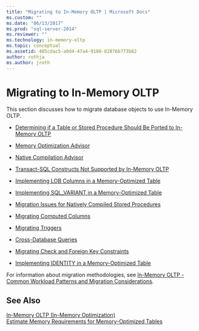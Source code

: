 ```yaml
---
title: "Migrating to In-Memory OLTP | Microsoft Docs"
ms.custom: ""
ms.date: "06/13/2017"
ms.prod: "sql-server-2014"
ms.reviewer: ""
ms.technology: in-memory-oltp
ms.topic: conceptual
ms.assetid: 405cdac5-a0d4-47a4-9180-82876b773b82
author: rothja
ms.author: jroth
---
```

# Migrating to In-Memory OLTP
  This section discusses how to migrate database objects to use In-Memory OLTP.  
  
-   [Determining if a Table or Stored Procedure Should Be Ported to In-Memory OLTP](determining-if-a-table-or-stored-procedure-should-be-ported-to-in-memory-oltp.md)  
  
-   [Memory Optimization Advisor](memory-optimization-advisor.md)  
  
-   [Native Compilation Advisor](native-compilation-advisor.md)  
  
-   [Transact-SQL Constructs Not Supported by In-Memory OLTP](transact-sql-constructs-not-supported-by-in-memory-oltp.md)  
  
-   [Implementing LOB Columns in a Memory-Optimized Table](../../database-engine/implementing-lob-columns-in-a-memory-optimized-table.md)  
  
-   [Implementing SQL_VARIANT in a Memory-Optimized Table](implementing-sql-variant-in-a-memory-optimized-table.md)  
  
-   [Migration Issues for Natively Compiled Stored Procedures](migration-issues-for-natively-compiled-stored-procedures.md)  
  
-   [Migrating Computed Columns](migrating-computed-columns.md)  
  
-   [Migrating Triggers](migrating-triggers.md)  
  
-   [Cross-Database Queries](cross-database-queries.md)  
  
-   [Migrating Check and Foreign Key Constraints](../../database-engine/migrating-check-and-foreign-key-constraints.md)  
  
-   [Implementing IDENTITY in a Memory-Optimized Table](implementing-identity-in-a-memory-optimized-table.md)  
  
 For information about migration methodologies, see [In-Memory OLTP - Common Workload Patterns and Migration Considerations](https://msdn.microsoft.com/library/dn673538.aspx).  
  
## See Also  
 [In-Memory OLTP &#40;In-Memory Optimization&#41;](in-memory-oltp-in-memory-optimization.md)   
 [Estimate Memory Requirements for Memory-Optimized Tables](memory-optimized-tables.md)  
  
  
